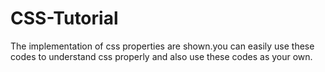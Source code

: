 # CSS-Tutorial
The implementation of css properties are shown.you can easily use these codes to understand css properly and also use these codes as your own.
